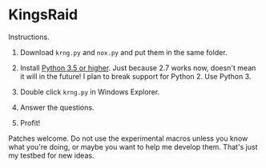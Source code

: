 # KingsRaid

Instructions.

1. Download `krng.py` and `nox.py` and put them in the same folder.

2. Install [Python 3.5 or higher](https://www.python.org/).  Just because 2.7 works now, doesn't mean it will in the future!  I plan to break support for Python 2.  Use Python 3.

3. Double click `krng.py` in Windows Explorer.

4. Answer the questions.

5. Profit!

Patches welcome.  Do not use the experimental macros unless you know what you're doing, or maybe you want to help me develop them.  That's just my testbed for new ideas.
